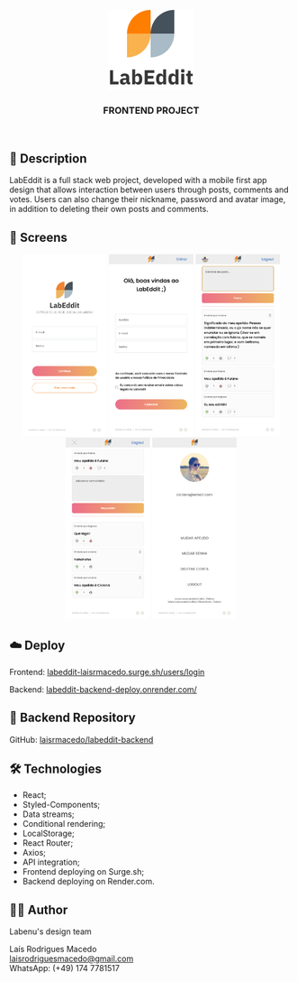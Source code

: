 <p align="center">
  <img src="https://github.com/laisrmacedo/labeddit-frontend/blob/main/labeddit/src/assets/logoLogin.png?raw=true" />
</p>
<h3 align="center">FRONTEND PROJECT</h3>
<br>

## 📝 Description

LabEddit is a full stack web project, developed with a mobile first app design that allows interaction between users through posts, comments and votes. Users can also change their nickname, password and avatar image, in addition to deleting their own posts and comments.

## 📱 Screens

<p align="center">
  <img width="150px" src="./labeddit/src/assets/screenLogin.png" />
  <img width="150px" src="./labeddit/src/assets/screenSignup.png" />
  <img width="150px" src="./labeddit/src/assets/screenPosts.png" />
  <img width="150px" src="./labeddit/src/assets/screenComments.png" />
  <img width="150px" src="./labeddit/src/assets/screenUser.png" />
</p>

## ☁️ Deploy

Frontend: [labeddit-laisrmacedo.surge.sh/users/login](https://labeddit-laisrmacedo.surge.sh/users/login)

Backend: [labeddit-backend-deploy.onrender.com/](https://labeddit-backend-deploy.onrender.com/)

## 🧩 Backend Repository

GitHub: [laisrmacedo/labeddit-backend](https://github.com/laisrmacedo/labeddit-backend)

## 🛠 Technologies

- React; 
- Styled-Components; 
- Data streams;
- Conditional rendering;
- LocalStorage;
- React Router; 
- Axios;
- API integration;
- Frontend deploying on Surge.sh;
- Backend deploying on Render.com.

## 👩‍💻 Author

Labenu's design team <br>

Laís Rodrigues Macedo <br>
laisrodriguesmacedo@gmail.com <br>
WhatsApp: (+49) 174 7781517

